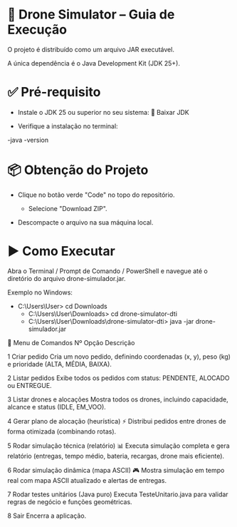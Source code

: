 # 🚀 Drone Simulator – Guia de Execução

O projeto é distribuído como um arquivo JAR executável.

A única dependência é o Java Development Kit (JDK 25+).

# ✅ Pré-requisito

- Instale o JDK 25 ou superior no seu sistema:
🔗 Baixar JDK

- Verifique a instalação no terminal:

 -java -version

# 📦 Obtenção do Projeto

- Clique no botão verde "Code" no topo do repositório.

  - Selecione "Download ZIP".

- Descompacte o arquivo na sua máquina local.

# ▶️ Como Executar

Abra o Terminal / Prompt de Comando / PowerShell e navegue até o diretório do arquivo drone-simulador.jar.

Exemplo no Windows:
- C:\Users\User> cd Downloads
  - C:\Users\User\Downloads> cd drone-simulator-dti
   - C:\Users\User\Downloads\drone-simulator-dti> java -jar drone-simulador.jar

📖 Menu de Comandos
Nº	Opção	Descrição

1	Criar pedido	Cria um novo pedido, definindo coordenadas (x, y), peso (kg) e prioridade (ALTA, MÉDIA, BAIXA).

2	Listar pedidos	Exibe todos os pedidos com status: PENDENTE, ALOCADO ou ENTREGUE.

3	Listar drones e alocações	Mostra todos os drones, incluindo capacidade, alcance e status (IDLE, EM_VOO).

4	Gerar plano de alocação (heurística) ⚡	Distribui pedidos entre drones de forma otimizada (combinando rotas).

5	Rodar simulação técnica (relatório) 📊	Executa simulação completa e gera relatório (entregas, tempo médio, bateria, recargas, drone mais eficiente).

6	Rodar simulação dinâmica (mapa ASCII) 🎮	Mostra simulação em tempo real com mapa ASCII atualizado e alertas de entregas.

7	Rodar testes unitários (Java puro)	Executa TesteUnitario.java para validar regras de negócio e funções geométricas.

8	Sair	Encerra a aplicação.
